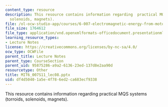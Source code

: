 ```yaml
---
content_type: resource
description: This resource contains information regarding  practical MQS systems (torroids,
  solenoids, magnets).
file: /ol-ocw-studio-app/courses/6-007-electromagnetic-energy-from-motors-to-lasers-spring-2011/df4d50401a5e4f786ed2ca683ecf9338_MIT6_007S11_lec08.pptx
file_size: 1764612
file_type: application/vnd.openxmlformats-officedocument.presentationml.presentation
learning_resource_types:
- Lecture Notes
license: https://creativecommons.org/licenses/by-nc-sa/4.0/
ocw_type: OCWFile
parent_title: Lecture Notes
parent_type: CourseSection
parent_uid: 95875286-a9a2-6136-23ed-137d8e2aa90d
resourcetype: Other
title: MIT6_007S11_lec08.pptx
uid: df4d5040-1a5e-4f78-6ed2-ca683ecf9338
---
```

This resource contains information regarding  practical MQS systems (torroids, solenoids, magnets).